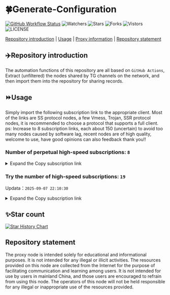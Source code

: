 # 🍀Generate-Configuration
[![GitHub Workflow Status](https://img.shields.io/github/actions/workflow/status/pdd520/Generate-Configuration/main.yml?branch=main)](https://github.com/pdd520/Generate-Configuration/actions/workflows/main.yml?branch=main) 
![Watchers](https://img.shields.io/github/watchers/pdd520/Generate-Configuration) ![Stars](https://img.shields.io/github/stars/pdd520/Generate-Configuration) ![Forks](https://img.shields.io/github/forks/pdd520/Generate-Configuration) ![Vistors](https://visitor-badge.laobi.icu/badge?page_id=pdd520.Generate-Configuration) ![LICENSE](https://img.shields.io/badge/license-CC%20BY--SA%204.0-green.svg)

[Repository introduction](https://github.com/pdd520/Generate-Configuration#Repositoryintroduction) | [Usage](https://github.com/pdd520/Generate-Configuration#Usage) | [Proxy information](https://github.com/pdd520/Generate-Configuration#Proxyinformation) | [Repository statement](https://github.com/pdd520/Generate-Configuration#Repositorystatement)

## ✈️Repository introduction
The automation functions of this repository are all based on `GitHub Actions`,
Extract (unfiltered) the nodes shared by TG channels on the network, and then import them into the repository for sharing records.

## ⏩Usage
Simply import the following subscription link to the appropriate client. Most of the links are SS protocol nodes, a few Vmess, Trojan, SSR protocol nodes, it is recommended to choose a protocol that supports a full client.
ps: Increase to 8 subscription links, each about 150 (uncertain) to avoid too many nodes caused by software lag, recent nodes are of high quality, welcome to use, have good opinions can also feedback thank you!!

### Number of perpetual high-speed subscriptions: `8`

<details>
  <summary>Expand the Copy subscription link</summary>

  
- [Multiprotocol Base64 encoding](https://raw.githubusercontent.com/PangTouY00/Auto_proxy/main/Long_term_subscription1)
`https://raw.githubusercontent.com/PangTouY00/Auto_proxy/main/Long_term_subscription_num`
`Total number of merge nodes: 331`

- [Multiprotocol Base64 encoding](https://raw.githubusercontent.com/PangTouY00/Auto_proxy/main/Long_term_subscription1)
`https://raw.githubusercontent.com/PangTouY00/Auto_proxy/main/Long_term_subscription1`
`Total number of merge nodes: 42`

- [Multiprotocol Base64 encoding](https://raw.githubusercontent.com/PangTouY00/Auto_proxy/main/Long_term_subscription2)
`https://raw.githubusercontent.com/PangTouY00/Auto_proxy/main/Long_term_subscription2`
`Total number of merge nodes: 42`

- [Multiprotocol Base64 encoding](https://raw.githubusercontent.com/PangTouY00/Auto_proxy/main/Long_term_subscription3)
`https://raw.githubusercontent.com/PangTouY00/Auto_proxy/main/Long_term_subscription3`
`Total number of merge nodes: 42`

- [Multiprotocol Base64 encoding](https://raw.githubusercontent.com/PangTouY00/Auto_proxy/main/Long_term_subscription4)
`https://raw.githubusercontent.com/PangTouY00/Auto_proxy/main/Long_term_subscription4`
`Total number of merge nodes: 42`

- [Multiprotocol Base64 encoding](https://raw.githubusercontent.comPangTouY00/Auto_proxy/main/Long_term_subscription5)
`https://raw.githubusercontent.com/PangTouY00/Auto_proxy/main/Long_term_subscription5`
`Total number of merge nodes: 42`

- [Multiprotocol Base64 encoding](https://raw.githubusercontent.com/PangTouY00/Auto_proxy/main/Long_term_subscription6)
`https://raw.githubusercontent.com/PangTouY00/Auto_proxy/main/Long_term_subscription6`
`Total number of merge nodes: 42`

- [Multiprotocol Base64 encoding](https://raw.githubusercontent.com/PangTouY00/Auto_proxy/main/Long_term_subscription7)
`https://raw.githubusercontent.com/PangTouY00/Auto_proxy/main/Long_term_subscription7`
`Total number of merge nodes: 42`

- [Multiprotocol Base64 encoding](https://raw.githubusercontent.com/PangTouY00/Auto_proxy/main/Long_term_subscription8)
`https://raw.githubusercontent.com/PangTouY00/Auto_proxy/main/Long_term_subscription8`
`Total number of merge nodes: 37`

- [Clash subscription](https://raw.githubusercontent.com/PangTouY00/Auto_proxy/main/Long_term_subscription2.yaml)
`https://raw.githubusercontent.com/PangTouY00/Auto_proxy/main/Long_term_subscription1.yaml`


- [Clash subscription](https://raw.githubusercontent.com/PangTouY00/Auto_proxy/main/Long_term_subscription2.yaml)
`https://raw.githubusercontent.com/PangTouY00/Auto_proxy/main/Long_term_subscription2.yaml`


- [Clash subscription](https://raw.githubusercontent.com/PangTouY00/Auto_proxy/main/Long_term_subscription3.yaml)
`https://raw.githubusercontent.com/PangTouY00/Auto_proxy/main/Long_term_subscription3.yaml`
  
</details>

### Try the number of high-speed subscriptions: `19`
Updata：`2025-09-07 22:10:30`


<details>
  <summary>Expand the Copy subscription link</summary>  










































































































































































































































































































































































































































































































































































































































































































































































































































































































































































































































































































































































































































































































































































































































































































































































































































































































































































































































































































































































































































































































































































































































































































































































































































































































































































































































































































































































































































































































































































































































































































































































































































































































































































































































































































































































































































































































































































































































































































































































































































































































































































































































































































































































































































































































































































































































































































































































































































































































































































































































































































































































































































































































































































































































































































































































































































































































































































































































































































































































































































































































































































































































































































































































































































































































































































































































































































































































































































































































































































































































































































































































































































































































































































































































































































































































































































































































































































































































































































































































































































































































































































































































































































































































































































































































































































































































































































































































































































































































































































































































































































































































































































































































































































































































































































































































































































































































































































































































































































































































































































































































































































































































































































































































































































































































































































































































































































































































































































































































































































































































































































































































































































































































































































































































































































































































































































































































































































































































































































































































































































































































































































































































































































































































































































































































































































































































































































































































































































































































































































































































































































































































































































































































































































































































































































































































































































































































































































































































































































































































































































































































































































































































































































































































































































































































































































































































































































































































































































































































































































































































































































































































































































































































































































































































































































































































































































































































































































































































































































































































































































































































































































































































































































































































































































































































































































































































































































































































































































































































































































































































































































































































































































































































































































































































































































































































































































































































































































































































































































































































































































































































































































































































































































































































































































































































































































































































































































































































































































































































































































































































































































































































































































































































































































































































































































































































































































































































































































































































































































































































































































































































































































































































































































































































































































































































































































































































































































































































































































































































































































































































































































































































































































































































































































































































































































































































































































































































































































































































































































































































































































































































































































































































































































































































































































































































































































































































































































































































































































































































































































































































































































































































































































































































































































































































































































































































>Trial subscription：
`https://kingfisher.top/api/v1/client/subscribe?token=8c3e895380b48740278c7cc349bfeeff`




>Trial subscription：
`https://dashuai.us/api/v1/client/subscribe?token=cef9ada8847364d085a17d9bd5c657d8`




>Trial subscription：
`https://dl.vfkum.website/api/v1/client/subscribe?token=d7e9b471d660d05398356aed91dc54ac`




>Trial subscription：
`https://dash.tuzivip02.top/api/v1/client/subscribe?token=05034122477af1d1e69a2d43fe74d3f5`




>Trial subscription：
`https://cfvpn.com/api/v1/client/subscribe?token=d0bc0260fc2f667f02b99ad1220a4b6e`




>Trial subscription：
`https://www.huojian2.xyz/api/v1/client/subscribe?token=a0ca701a6f83d881fec18cfab14d3921`




>Trial subscription：
`https://ldld.whtjdasha.com/api/v1/client/subscribe?token=1bd6db7175e9d49da9d7966be6f6e375`




>Trial subscription：
`https://www.eeevpn.com/api/v1/client/subscribe?token=8b28f3da68405b777091de4bab04bc24`




>Trial subscription：
`https://qingyun.zybs.eu.org/api/v1/client/subscribe?token=836fadff64bf79d187b837834128f843`




>Trial subscription：
`https://go.yueyun.de/api/v1/client/subscribe?token=e4380e5180de5d7c2b3493aa4e860482`




>Trial subscription：
`https://dash.tuzivip03.top/api/v1/client/subscribe?token=e7390f0592531a54e167ad148e9a79ba`




>Trial subscription：
`https://yywhale.com/api/v1/client/subscribe?token=78afa17b088e9409d8fc855f716e1c01`




>Trial subscription：
`https://v2b.zyrhk.top/api/v1/client/subscribe?token=0184882a7493147356c933f9cf422fa9`




>Trial subscription：
`https://nekocloud.qzz.io/api/v1/client/subscribe?token=c91925790598f13928b16aeb98ab7c7d`




>Trial subscription：
`https://xiaohuolongjc.top/api/v1/client/subscribe?token=71053bf6b1c038da8bc759fb9a35a18d`




>Trial subscription：
`https://sdvpapi.meytsoyxx.com/api/v1/client/subscribe?token=48b134f4745e8a0fcd184293662a7d9f`




>Trial subscription：
`https://ld88.nxxbbf.com/api/v1/client/subscribe?token=915409cc1c0a5090c65b5ceff03469e0`




>Trial subscription：
`https://dash.tuzivip01.top/api/v1/client/subscribe?token=7972f0e4f86cbcd0aca11ab3c55d09df`




>Trial subscription：
`https://nekocloud.xx.kg/api/v1/client/subscribe?token=ff60ed71afc938d533f85f99f1c4ed64`



</details>

## ✨Star count
[![Star History Chart](https://api.star-history.com/svg?repos=pdd520/Generate-Configuration&type=Date)](https://star-history.com/#pdd520/Generate-Configuration&Date)



## Repository statement
The proxy node is intended solely for educational and informational purposes. It is not intended for any illegal or illicit activities. The resources provided on this node are collected from the Internet for the purpose of facilitating communication and learning among users. It is not intended for use by users in mainland China, and those users are encouraged to refrain from using this node. The operators of this node will not be held responsible for any illegal or inappropriate use of the resources provided.
